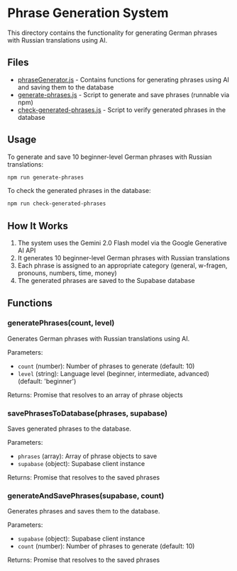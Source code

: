 # Phrase Generation System

This directory contains the functionality for generating German phrases with Russian translations using AI.

## Files

- [phraseGenerator.js](phraseGenerator.js) - Contains functions for generating phrases using AI and saving them to the database
- [generate-phrases.js](../generate-phrases.js) - Script to generate and save phrases (runnable via npm)
- [check-generated-phrases.js](../check-generated-phrases.js) - Script to verify generated phrases in the database

## Usage

To generate and save 10 beginner-level German phrases with Russian translations:

```bash
npm run generate-phrases
```

To check the generated phrases in the database:

```bash
npm run check-generated-phrases
```

## How It Works

1. The system uses the Gemini 2.0 Flash model via the Google Generative AI API
2. It generates 10 beginner-level German phrases with Russian translations
3. Each phrase is assigned to an appropriate category (general, w-fragen, pronouns, numbers, time, money)
4. The generated phrases are saved to the Supabase database

## Functions

### generatePhrases(count, level)
Generates German phrases with Russian translations using AI.

Parameters:
- `count` (number): Number of phrases to generate (default: 10)
- `level` (string): Language level (beginner, intermediate, advanced) (default: 'beginner')

Returns: Promise that resolves to an array of phrase objects

### savePhrasesToDatabase(phrases, supabase)
Saves generated phrases to the database.

Parameters:
- `phrases` (array): Array of phrase objects to save
- `supabase` (object): Supabase client instance

Returns: Promise that resolves to the saved phrases

### generateAndSavePhrases(supabase, count)
Generates phrases and saves them to the database.

Parameters:
- `supabase` (object): Supabase client instance
- `count` (number): Number of phrases to generate (default: 10)

Returns: Promise that resolves to the saved phrases